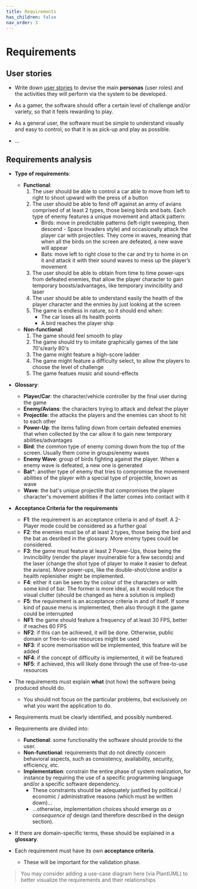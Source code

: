 ```yaml
---
title: Requirements
has_children: false
nav_order: 3
---
```


# Requirements

## User stories

- Write down [user stories](https://www.atlassian.com/agile/project-management/user-stories) to devise the main __personas__ (user roles) and the activities they will perform via the system to be developed.

- As a gamer, the software should offer a certain level of challenge and/or variety, so that it feels rewarding to play.
- As a general user, the software must be simple to understand visually and easy to control, so that it is as pick-up and play as possible.
- ...

## Requirements analysis

- **Type of requirements**:
    - **Functional**:
        1. The user should be able to control a car able to move from left to right to shoot upward with the press of a button
        2. The user should be able to fend off against an army of avians comprised of at least 2 types, those being birds and bats. Each type of enemy features a unique movement and attack pattern:
            - Birds: move in predictable patterns (left-right sweeping, then descend - Space Invaders style) and occasionally attack the player car with projectiles. They come in waves, meaning that when all the birds on the screen are defeated, a new wave will appear
            - Bats: move left to right close to the car and try to home in on it and attack it with their sound waves to mess up the player’s movement
        3. The user should be able to obtain from time to time power-ups from defeated enemies, that allow the player character to gain temporary boosts/advantages, like temporary invincibility and laser
        4. The user should be able to understand easily the health of the player character and the enmies by just looking at the screen
        5. The game is endless in nature, so it should end when:
            - The car loses all its health points
            - A bird reaches the player ship
    - **Non-functional**:
        1. The game should feel smooth to play
        2. The game should try to imitate graphically games of the late 70's/early 80's
        3. The game might feature a high-score ladder
        4. The game might feature a difficulty select, to allow the players to choose the level of challenge
        5. The game featues music and sound-effects

- **Glossary**:
    - **Player/Car**: the character/vehicle controller by the final user during the game
    - **Enemy/Avians**: the characters trying to attack and defeat the player
    - **Projectile**: the attacks the players and the enemies can shoot to hit to each other
    - **Power-Up**: the items falling down from certain defeated enemies that when collected by the car allow it to gain new temporary abilities/advantages
    - **Bird**: the common type of enemy coming down from the top of the screen. Usually them come in groups/enemy waves
    - **Enemy Wave**: group of birds fighting against the player. When a enemy wave is defeated, a new one is generated
    - **Bat***: another type of enemy that tries to compromise the movement abilities of the player with a special type of projectile, known as wave
    - **Wave**: the bat's unique projectile that compromises the player character's movement abilities if the latter comes into contact with it

- **Acceptance Criteria for the requirements**
    - **F1**: the requirement is an acceptance criteria in and of itself. A 2-Player mode could be considered as a further goal
    - **F2**: the enemies must be of at least 2 types, those being the bird and the bat as desribed in the glossary. More enemy types could be considered.
    - **F3**: the game must feature at least 2 Power-Ups, those being the invincibility (render the player invulnerable for a few seconds) and the laser (change the shot type of player to make it easier to defeat the avians). More power-ups, like the double-shot/clone and/or a health replenisher might be implemented.
    - **F4**: either it can be seen by the colour of the characters or with some kind of bar. The former is more ideal, as it would reduce the visual clutter (should be changed as here a solution is implied)
    - **F5**: the requirement is an acceptance criteria in and of itself. If some kind of pause menu is implemented, then also through it the game could be interrupted
    - **NF1**: the game should feature a frequency of at least 30 FPS, better if reaches 60 FPS
    - **NF2**: if this can be achieved, it will be done. Otherwise, public domain or free-to-use resources might be used
    - **NF3**: if score memorisation will be implemented, this feature will be added
    - **NF4**: if the concept of difficulty is implemented, it will be featured
    - **NF5**: if achieved, this will likely done through the use of free-to-use resources


- The requirements must explain **what** (not how) the software being produced should do.
    - You should not focus on the particular problems, but exclusively on what you want the application to do.
- Requirements must be clearly identified, and possibly numbered.
- Requirements are divided into:
    - **Functional**: some functionality the software should provide to the user.
    - **Non-functional**: requirements that do not directly concern behavioral aspects, such as consistency, availability, security, efficiency, etc.
    - **Implementation**: constrain the entire phase of system realization, for instance by requiring the use of a specific programming language and/or a specific software dependency.
        - These constraints should be adequately justified by political / economic / administrative reasons (which must be written down)...
        - ...otherwise, implementation choices should emerge *as a consequence of* design (and therefore described in the design section).
- If there are domain-specific terms, these should be explained in a **glossary**.
- Each requirement must have its own **acceptance criteria**.
    - These will be important for the validation phase. 

> You may consider adding a use-case diagram here (via PlantUML) to better visualize the requirements and their relationships